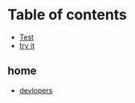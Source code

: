 # Table of contents

* [Test](README.md)
* [try it](try-it.md)

## home

* [devlopers](home/devlopers.md)
